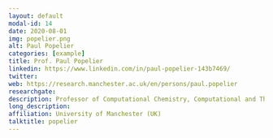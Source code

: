 ```yaml
---
layout: default
modal-id: 14
date: 2020-08-01
img: popelier.png
alt: Paul Popelier
categories: [example]
title: Prof. Paul Popelier
linkedin: https://www.linkedin.com/in/paul-popelier-143b7469/
twitter:  
web: https://research.manchester.ac.uk/en/persons/paul.popelier
researchgate: 
description: Professor of Computational Chemistry, Computational and Theoretical Chemistry, University of Manchester
long_description: 
affiliation: University of Manchester (UK)
talktitle: popelier
---
```

